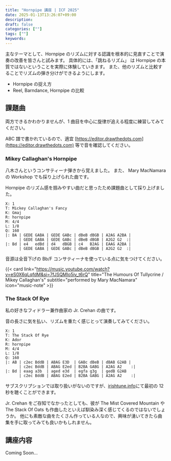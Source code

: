 ```yaml
---
title: "Hornpipe 講座 | ICF 2025"
date: 2025-01-13T13:26:07+09:00
description:
draft: false
categories: [""]
tags: [""]
keywords:
---
```


主なテーマとして、Hornpipe のリズムに対する認識を根本的に見直すことで演奏の改善を皆さんと試みます。
具体的には、「跳ねるリズム」 は Hornpipe の本質ではないということを実際に体験していきます。
また、他のリズムと比較することでリズムの弾き分けができるようにします。

- Hornpipe の捉え方
- Reel, Barndance, Hornpipe の比較

<!--more-->

## 課題曲

両方できるかわかりませんが、1 曲目を中心に旋律が追える程度に練習してみてください。

ABC 譜で書かれているので、適宜 [https://editor.drawthedots.com](https://editor.drawthedots.com) 等で音を確認してください。

### Mikey Callaghan's Hornpipe

八木さんというコンサティーナ弾きから覚えました。
また、 Mary MacNamara の Workshop でも採り上げられた曲です。

Hornpipe のリズム感を掴みやすい曲だと思ったため課題曲として採り上げました。

```
X: 1
T: Mickey Callaghan's Fancy
K: Gmaj
R: hornpipe
M: 4/4
L: 1/8
Q: 160
|: BA | GEDE GABA | GEDE GABc | dBeB dBGB | A2AG A2BA |
      | GEDE GABA | GEDE GABc | dBeB dBGB | A2G2 G2  :|
|: Bd | e4   edBd | d4   dBGB | c4   B2AG | EAAG A2BA |
      | GEDE GABA | GEDE GABc | dBeB dBGB | A2G2 G2  :|
```

音源は全音下げの Bb/F コンサティーナを使っている点に気をつけてください。

{{< card link="https://music.youtube.com/watch?v=eS0X6qLqfdM&si=7fJSQMIo5iv_t6rQ" title="The Humours Of Tullycrine / Mikey Callaghan's" subtitle="performed by Mary MacNamara" icon="music-note" >}}

### The Stack Of Rye

私の好きなフィドラー兼作曲家の Jr. Crehan の曲です。

音の長さに気を払い、リズムを重たく感じとって演奏してみてください。

```
X: 1
T: The Stack Of Rye
K: Ador
R: hornpipe
M: 4/4
L: 1/8
Q: 160
|: AB | c2ec BddB | ABAG E3D  | GABc dBeB | dBAB G2AB |
      | c2ec BddB | ABAG E2ed | B2BA GABG | A2AG A2    :|
|: Bd | eaag a3b  | aged e3d  | egfa g3g  | gedB G2AB
      | c2ec BddB | ABAG E2ed | B2BA GABG | A2AG A2    :|
```

サブスクリプションでは取り扱いがないのですが、[irishtune.info](https://www.irishtune.info/album/MMcNmr+3/)にて最初の 12 秒を聴くことができます。

Jr. Crehan をご存知でなかったとしても、彼が The Mist Covered Mountain や The Stack Of Oats も作曲したといえば馴染み深く感じてくるのではないでしょうか。
他にも素敵な曲をたくさん作っている人なので、興味が湧いてきたら曲集を手に取ってみても良いかもしれません。

## 講座内容

Coming Soon...
